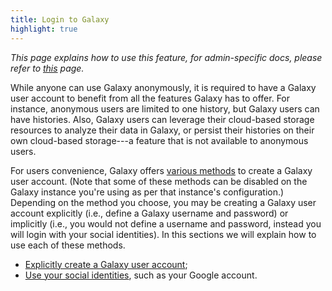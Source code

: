 ```yaml
---
title: Login to Galaxy
highlight: true
---
```


_This page explains how to use this feature, for admin-specific docs, please refer to [this](/authnz/config/) page._

While anyone can use Galaxy anonymously, it is required to have a Galaxy user account
to benefit from all the features Galaxy has to offer. For instance, anonymous users
are limited to one history, but Galaxy users can have histories. Also, Galaxy users
can leverage their cloud-based storage resources to analyze their data in Galaxy,
or persist their histories on their own cloud-based storage---a feature that is not
available to anonymous users.


For users convenience, Galaxy offers [various methods](/authnz/#user-authentication-and-authorization)
to create a Galaxy user account. (Note that some of these methods can be disabled
on the Galaxy instance you're using as per that instance's configuration.) Depending
on the method you choose, you may be creating a Galaxy user account explicitly
(i.e., define a Galaxy username and password) or implicitly (i.e., you would not
define a username and password, instead you will login with your social identities).
In this sections we will explain how to use each of these methods.

- [Explicitly create a Galaxy user account](/authnz/use/gxy/);
- [Use your social identities](/authnz/use/oidc/), such as your Google
account.